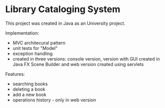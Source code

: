 # Library Cataloging System
This project was created in Java as an University project.

Implementation: 
- MVC architecural pattern
- unit tests for "Model"
- exception handling
- created in three versions: console version, version with GUI created in Java FX Scene Builder and web version created using servlets

Features: 
- searching books
- deleting a book
- add a new book
- operations history - only in web version
